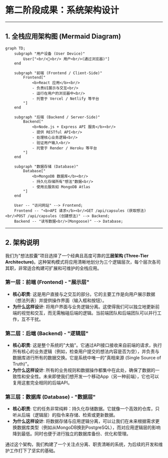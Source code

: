 # 第二阶段成果：系统架构设计

---

## 1. 全栈应用架构图 (Mermaid Diagram)

```mermaid
graph TD;
    subgraph "用户设备 (User Device)"
        User["<br/>👤<br/> 用户<br/>(通过浏览器)"]
    end

    subgraph "前端 (Frontend / Client-Side)"
        Frontend["
            <b>React 应用</b><br/>
            - 负责UI展示与交互<br/>
            - 运行在用户的浏览器中<br/>
            - 托管于 Vercel / Netlify 等平台
        "]
    end

    subgraph "后端 (Backend / Server-Side)"
        Backend["
            <b>Node.js + Express API 服务</b><br/>
            - 提供 RESTful API<br/>
            - 处理核心业务逻辑<br/>
            - 验证用户输入<br/>
            - 托管于 Render / Heroku 等平台
        "]
    end

    subgraph "数据存储 (Database)"
        Database["
            <b>MongoDB 数据库</b><br/>
            - 持久化存储所有"想法"数据<br/>
            - 使用云服务如 MongoDB Atlas
        "]
    end

    User -- "访问网站" --> Frontend;
    Frontend -- "<b>API 请求</b><br/>GET /api/capsules (获取想法)<br/>POST /api/capsules (创建想法)" --> Backend;
    Backend -- "读写数据<br/>(Mongoose)" --> Database;
```

---

## 2. 架构说明

我们为"想法胶囊"项目选择了一个经典且高度可靠的**三层架构 (Three-Tier Architecture)**。这种架构模式将应用清晰地划分为三个逻辑层次，每个层次各司其职，非常适合构建可扩展和可维护的全栈应用。

### **第一层：前端 (Frontend) - "展示层"**

*   **核心职责**: 这是用户直接与之交互的部分。它的主要工作是向用户展示数据（想法列表）并提供操作界面（输入框和按钮）。
*   **为什么这样设计**: 将用户界面与业务逻辑分离。这使得我们可以独立地更新前端的视觉和交互，而无需触碰后端的逻辑。当前端团队和后端团队可以并行工作，互不干扰。

### **第二层：后端 (Backend) - "逻辑层"**

*   **核心职责**: 这是整个系统的"大脑"。它通过API接口接收来自前端的请求，执行所有核心的业务逻辑（例如，检查用户提交的想法内容是否为空），并负责与数据库进行所有的数据交换。它是系统中唯一的"真相来源 (Single Source of Truth)"。
*   **为什么这样设计**: 所有的业务规则和数据操作都集中在此处，确保了数据的一致性和安全性。未来即使我们想开发一个移动App（另一种前端），它也可以复用这套完全相同的后端API。

### **第三层：数据库 (Database) - "数据层"**

*   **核心职责**: 它的任务非常纯粹：持久化存储数据。它就像一个高效的仓库，只听从后端（逻辑层）的指令来存储、检索或更新数据。
*   **为什么这样设计**: 将数据存储与应用逻辑分离，可以让我们在未来根据需求更换数据库类型（例如从MongoDB换到PostgreSQL），而对应用逻辑层的影响降到最低。同时也便于进行独立的数据库备份、优化和管理。

通过这个架构，我们构建了一个关注点分离、职责清晰的系统，为后续的开发和维护工作打下了坚实的基础。 